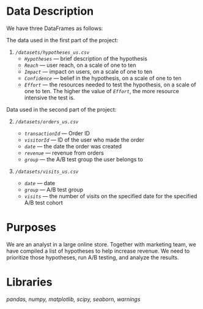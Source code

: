 # Data Description

We have three DataFrames as follows:  

The data used in the first part of the project:

1. *`/datasets/hypotheses_us.csv`*
    * *`Hypotheses`* — brief description of the hypothesis
    * *`Reach`* — user reach, on a scale of one to ten
    * *`Impact`* — impact on users, on a scale of one to ten
    * *`Confidence`* — belief in the hypothesis, on a scale of one to ten
    * *`Effort`* — the resources needed to test the hypothesis, on a scale of one to ten. The higher the value of *`Effort`*, the more resource intensive the test is.


Data used in the second part of the project:
    
2. *`/datasets/orders_us.csv`*
    * *`transactionId`* — Order ID
    * *`visitorId`* — ID of the user who made the order
    * *`date`* — the date the order was created
    * *`revenue`* — revenue from orders
    * *`group`* — the A/B test group the user belongs to


3. *`/datasets/visits_us.csv`*
    * *`date`* — date
    * *`group`* — A/B test group
    * *`visits`* — the number of visits on the specified date for the specified A/B test cohort

# Purposes
We are an analyst in a large online store. Together with marketing team, we have compiled a list of hypotheses to help increase revenue. We need to prioritize those hypotheses, run A/B testing, and analyze the results.

# Libraries
*pandas, numpy, matplotlib, scipy, seaborn, warnings* 
